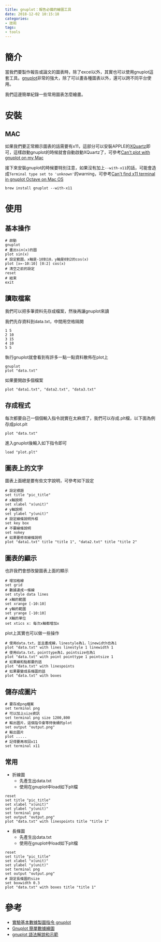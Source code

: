 ```yaml
---
title: gnuplot：報告必備的繪圖工具
date: 2018-12-02 10:15:18
categories:
- 技術
tags:
- tools
---
```

# 簡介
當我們要製作報告或論文的圖表時，除了excel以外，其實也可以使用gnuplot這套工具。[gnuplot](http://www.gnuplot.info/)非常的強大，除了可以畫各種圖表以外，還可以跨不同平台使用。

我們這邊簡單紀錄一些常用圖表怎麼繪畫。

# 安裝
## MAC
如果我們要正常顯示圖表的話需要有x11，這部分可以安裝APPLE的[XQuartz](https://www.xquartz.org/)即可，這樣啟動gnuplot的時候就會自動啟動XQuartz了，可參考[Can't plot with gnuplot on my Mac](https://apple.stackexchange.com/questions/103814/cant-plot-with-gnuplot-on-my-mac)

接下來安裝gnuplot的時候要特別注意，如果沒有加上`--with-x11`的話，可能會造成`Terminal type set to 'unknown'`的warning，可參考[Can't find x11 terminal in gnuplot Octave on Mac OS](https://stackoverflow.com/questions/24721305/cant-find-x11-terminal-in-gnuplot-octave-on-mac-os)
```
brew install gnuplot --with-x11
```

# 使用
## 基本操作
```
# 啟動
gnuplot
# 畫出sin(x)的圖
plot sin(x)
# 設定範圍，x軸是-10到10，y軸是0到2的cos(x)
plot [x=-10:10] [0:2] cos(x)
# 清空之前的設定
reset
# 結束
exit
```
## 讀取檔案
我們可以把多筆資料先存成檔案，然後再讓gnuplot來讀

我們先存資料到data.txt，中間用空格隔開
```
1 5
2 10
3 15
4 10
5 5
```
執行gnuplot就會看到有許多一點一點資料散佈在plot上
```
gnuplot
plot "data.txt"
```
如果要開啟多個檔案
```
plot "data1.txt", "data2.txt", "data3.txt"
```
## 存成程式
每次都要自己一個個輸入指令說實在太麻煩了，我們可以存成.plt檔，以下面為例存成plot.plt
```
plot "data.txt"
```
進入gnuplot後輸入如下指令即可
```
load "plot.plt"
```
## 圖表上的文字
圖表上面總是要有些文字說明，可參考如下設定
```
# 設定標題
set title "pic_title"
# x軸說明
set xlabel "x(unit)"
# y軸說明
set ylabel "y(unit)"
# 設定線條說明外框
set key box
# 不要線條說明
set nokey
# 如果要修改線條說明
plot "data1.txt" title "title 1", "data2.txt" title "title 2"
```
## 圖表的顯示
也許我們會想改變圖表上面的顯示
```
# 增加格線
set grid
# 數據連成一條線
set style data lines
# x軸的範圍
set xrange [-10:10]
# y軸的範圍
set yrange [-10:10]
# X軸的單位
set xtics x: 每次x軸都增加x
```
plot上其實也可以做一些操作
```
# 使用data.txt，並且畫成線，linestyle為1，linewidth也為1
plot "data.txt" with lines linestyle 1 linewidth 1
# 使用data.txt，pointtype為1，pointsize也為1
plot "data.txt" with point pointtype 1 pointsize 1
# 如果線和點都要的話
plot "data.txt" with linespoints
# 如果要變成長條圖的話
plot "data.txt" with boxes
```
## 儲存成圖片
```
# 要存成png檔案
set terminal png
# 可以加上size資訊
set terminal png size 1200,800
# 輸出圖片，這個指令會等待後續的plot
set output "output.png"
# 輸出圖片
plot .....
# 記得要再改回x11
set terminal x11
```
## 常用
* 折線圖
  - 先產生出data.txt
  - 使用在gnuplot中load如下plt檔
```
reset
set title "pic_title"
set xlabel "x(unit)"
set ylabel "y(unit)"
set terminal png
set output "output.png"
plot "data.txt" with linespoints title "title 1"
```
* 長條圖
  - 先產生出data.txt
  - 使用在gnuplot中load如下plt檔
```
reset
set title "pic_title"
set xlabel "x(unit)"
set ylabel "y(unit)"
set terminal png
set output "output.png"
# 設定長條圖的size
set boxwidth 0.3
plot "data.txt" with boxes title "title 1"
```
# 參考
* [實驗基本數據製圖指令 gnuplot](http://applezulab.netdpi.net/08-useful-tools/gnuplot_basic)
* [Gnuplot 簡單數據繪圖](https://ithelp.ithome.com.tw/articles/10158860)
* [gnuplot 語法解說和示範](https://hackmd.io/s/Skwp-alOg)